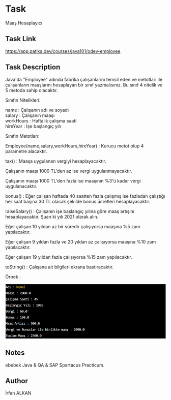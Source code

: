 # Task
Maaş Hesaplayıcı

## Task Link
https://app.patika.dev/courses/java101/odev-employee

## Task Description
Java'da "Employee" adında fabrika çalışanlarını temsil eden ve metotları ile çalışanların maaşlarını hesaplayan bir sınıf yazmalısınız. Bu sınıf 4 nitelik ve 5 metoda sahip olacaktır.

Sınıfın Nitelikleri:

name : Çalışanın adı ve soyadı  
salary : Çalışanın maaşı    
workHours : Haftalık çalışma saati  
hireYear : İşe başlangıç yılı

Sınıfın Metotları:

Employee(name,salary,workHours,hireYear) : Kurucu metot olup 4 parametre alacaktır.

tax() : Maaşa uygulanan vergiyi hesaplayacaktır.

Çalışanın maaşı 1000 TL'den az ise vergi uygulanmayacaktır.

Çalışanın maaşı 1000 TL'den fazla ise maaşının %3'ü kadar vergi uygulanacaktır.

bonus() : Eğer çalışan haftada 40 saatten fazla çalışmış ise fazladan çalıştığı her saat başına 30 TL olacak şekilde bonus ücretleri hesaplayacaktır.

raiseSalary() : Çalışanın işe başlangıç yılına göre maaş artışını hesaplayacaktır. Şuan ki yılı 2021 olarak alın.

Eğer çalışan 10 yıldan az bir süredir çalışıyorsa maaşına %5 zam yapılacaktır.

Eğer çalışan 9 yıldan fazla ve 20 yıldan az çalışıyorsa maaşına %10 zam yapılacaktır.

Eğer çalışan 19 yıldan fazla çalışıyorsa %15 zam yapılacaktır.

toString() : Çalışana ait bilgileri ekrana bastıracaktır.

Örnek :

![img.png](img.png)

## Notes
ebebek Java & QA & SAP Spartacus Practicum.

## Author
İrfan ALKAN
